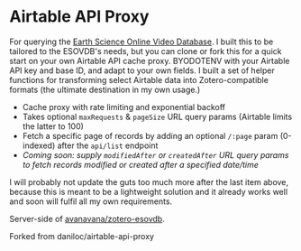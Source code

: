 # Airtable API Proxy
For querying the [Earth Science Online Video Database](https://airtable.com/shrFBKQwGjstk7TVn).
I built this to be tailored to the ESOVDB's needs, but you can clone or fork this for a quick start on your own Airtable API cache proxy. BYODOTENV with your Airtable API key and base ID, and adapt to your own fields.  I built a set of helper functions for transforming select Airtable data into Zotero-compatible formats (the ultimate destination in my own usage.)

- Cache proxy with rate limiting and exponential backoff
- Takes optional `maxRequests` & `pageSize` URL query params (Airtable limits the latter to 100)
- Fetch a specific page of records by adding an optional `/:page` param (0-indexed) after the `api/list` endpoint
- *Coming soon: supply `modifiedAfter` or `createdAfter` URL query params to fetch records modified or created after a specified date/time*

I will probably not update the guts too much more after the last item above, because this is meant to be a lightweight solution and it already works well and soon will fulfil all my own requirements.

Server-side of [avanavana/zotero-esovdb](https://github.com/avanavana/zotero-esovdb).

Forked from daniloc/airtable-api-proxy
